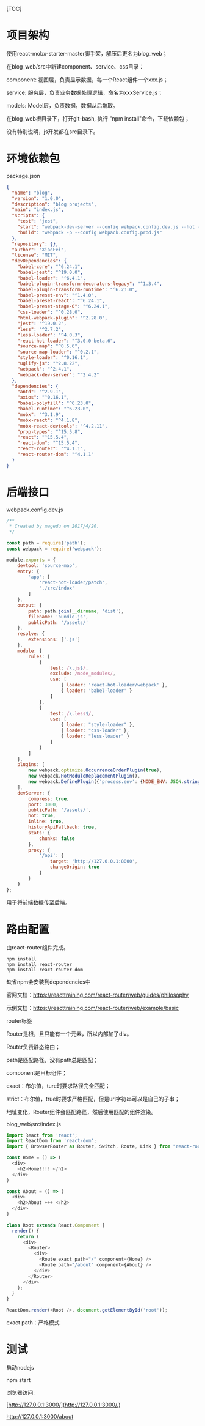 [TOC]

# 项目架构

使用react-mobx-starter-master脚手架，解压后更名为blog_web；

在blog_web/src中新建component、service、css目录：

component: 视图层，负责显示数据，每一个React组件一个xxx.js；

service: 服务层，负责业务数据处理逻辑，命名为xxxService.js；

models: Model层，负责数据，数据从后端取。

在blog_web根目录下，打开git-bash, 执行 "npm install"命令，下载依赖包；

没有特别说明，js开发都在src目录下。

# 环境依赖包

package.json

```json
{
  "name": "blog",
  "version": "1.0.0",
  "description": "blog projects",
  "main": "index.js",
  "scripts": {
    "test": "jest",
    "start": "webpack-dev-server --config webpack.config.dev.js --hot --inline",
    "build": "webpack -p --config webpack.config.prod.js"
  },
  "repository": {},
  "author": "XiaoFei",
  "license": "MIT",
  "devDependencies": {
    "babel-core": "^6.24.1",
    "babel-jest": "^19.0.0",
    "babel-loader": "^6.4.1",
    "babel-plugin-transform-decorators-legacy": "^1.3.4",
    "babel-plugin-transform-runtime": "^6.23.0",
    "babel-preset-env": "^1.4.0",
    "babel-preset-react": "^6.24.1",
    "babel-preset-stage-0": "^6.24.1",
    "css-loader": "^0.28.0",
    "html-webpack-plugin": "^2.28.0",
    "jest": "^19.0.2",
    "less": "^2.7.2",
    "less-loader": "^4.0.3",
    "react-hot-loader": "^3.0.0-beta.6",
    "source-map": "^0.5.6",
    "source-map-loader": "^0.2.1",
    "style-loader": "^0.16.1",
    "uglify-js": "^2.8.22",
    "webpack": "^2.4.1",
    "webpack-dev-server": "^2.4.2"
  },
  "dependencies": {
    "antd": "^2.9.1",
    "axios": "^0.16.1",
    "babel-polyfill": "^6.23.0",
    "babel-runtime": "^6.23.0",
    "mobx": "^3.1.9",
    "mobx-react": "^4.1.8",
    "mobx-react-devtools": "^4.2.11",
    "prop-types": "^15.5.8",
    "react": "^15.5.4",
    "react-dom": "^15.5.4",
    "react-router": "^4.1.1",
    "react-router-dom": "^4.1.1"
  }
}
```



# 后端接口

webpack.config.dev.js

```js
/**
 * Created by magedu on 2017/4/20.
 */

const path = require('path');
const webpack = require('webpack');

module.exports = {
    devtool: 'source-map',
    entry: {
        'app': [
            'react-hot-loader/patch',
            './src/index'
        ]
    },
    output: {
        path: path.join(__dirname, 'dist'),
        filename: 'bundle.js',
        publicPath: '/assets/'
    },
    resolve: {
        extensions: ['.js']
    },
    module: {
        rules: [
            {
                test: /\.js$/,
                exclude: /node_modules/,
                use: [
                    { loader: 'react-hot-loader/webpack' },
                    { loader: 'babel-loader' }
                ]
            },
            {
                test: /\.less$/,
                use: [
                    { loader: "style-loader" },
                    { loader: "css-loader" },
                    { loader: "less-loader" }
                ]
            }
        ]
    },
    plugins: [
        new webpack.optimize.OccurrenceOrderPlugin(true),
        new webpack.HotModuleReplacementPlugin(),
        new webpack.DefinePlugin({'process.env': {NODE_ENV: JSON.stringify('development')}})
    ],
    devServer: {
        compress: true,
        port: 3000,
        publicPath: '/assets/',
        hot: true,
        inline: true,
        historyApiFallback: true,
        stats: {
            chunks: false
        },
        proxy: {
            '/api': {
                target: 'http://127.0.0.1:8000',
                changeOrigin: true
            }
        }
    }
};
```

用于将前端数据传至后端。

# 路由配置

由react-router组件完成。

```shell
npm install
npm install react-router
npm install react-router-dom
```

缺省npm会安装到dependencies中

官网文档：https://reacttraining.com/react-router/web/guides/philosophy

示例文档：https://reacttraining.com/react-router/web/example/basic

router标签

Router是根，且只能有一个元素，所以内部加了div。

Router负责静态路由；

path是匹配路径，没有path总是匹配；

component是目标组件；

exact：布尔值，ture时要求路径完全匹配；

strict：布尔值，true时要求严格匹配，但是url字符串可以是自己的子串；

地址变化，Router组件会匹配路径，然后使用匹配的组件渲染。

blog_web\src\index.js

```js
import React from 'react';
import ReactDom from 'react-dom';
import { BrowserRouter as Router, Switch, Route, Link } from "react-router-dom";

const Home = () => (
  <div>
    <h2>Home!!!! </h2>
  </div>
)

const About = () => (
  <div>
    <h2>About +++ </h2>
  </div>
)

class Root extends React.Component {
  render() {
    return (
      <div>
        <Router>
          <div>
            <Route exact path="/" component={Home} />
            <Route path="/about" component={About} />
          </div>
        </Router>
      </div>
    );
  }
}

ReactDom.render(<Root />, document.getElementById('root'));
```

exact path：严格模式

# 测试

启动nodejs

npm start

浏览器访问:

[http://127.0.0.1:3000/](http://127.0.0.1:3000/,)

http://127.0.0.1:3000/about

